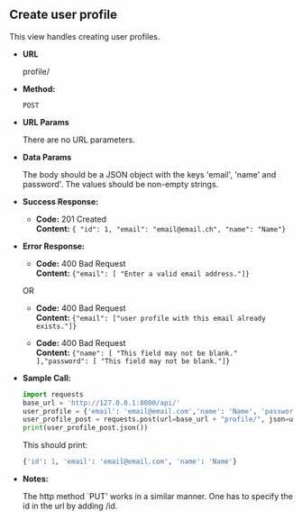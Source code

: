 **Create user profile**
----
  This view handles creating user profiles.

* **URL**

  profile/

* **Method:**

  `POST` 
  
*  **URL Params**

    There are no URL parameters. 

* **Data Params**

  The body should be a JSON object with the keys 'email', 'name' and password'. The values should be non-empty strings. 

* **Success Response:**
  
  * **Code:** 201 Created <br />
    **Content:** `{ "id": 1, "email": "email@email.ch", "name": "Name"}`
 
* **Error Response:**

  * **Code:** 400 Bad Request <br />
    **Content:** `{"email": [ "Enter a valid email address."]}`

  OR
  
  * **Code:** 400 Bad Request <br />
      **Content:** `{"email": ["user profile with this email already exists."]}`
  
  

  * **Code:** 400 Bad Request <br />
    **Content:** `{"name": [ "This field may not be blank." ],"password": [ "This field may not be blank."]}`

* **Sample Call:**
    ```python
    import requests
    base_url = 'http://127.0.0.1:8000/api/'
    user_profile = {'email': 'email@email.com','name': 'Name', 'password': 'PW'}
    user_profile_post = requests.post(url=base_url + "profile/", json=user_profile)
    print(user_profile_post.json())
    ```
    
    This should print:
    ```python
    {'id': 1, 'email': 'email@email.com', 'name': 'Name'}
    ```
    
* **Notes:**

  The http method `PUT' works in a similar manner. One has to specify the id in the url by adding /id. 
